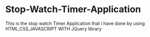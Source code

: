 # Stop-Watch-Timer-Application
This is the stop watch Timer Application that i have done by using HTML,CSS,JAVASCRIPT WITH JQuery library
